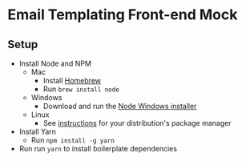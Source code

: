 # Email Templating Front-end Mock


## Setup

- Install Node and NPM
  - Mac
    - Install [Homebrew](https://docs.brew.sh/Installation)
    - Run `brew install node`
  - Windows
    - Download and run the [Node Windows installer](https://nodejs.org/dist/v14.15.3/node-v14.15.3-x86.msi)
  - Linux
    - See [instructions](https://nodejs.org/en/download/package-manager/) for your distribution's package manager
- Install Yarn
  - Run `npm install -g yarn`
- Run run `yarn` to install boilerplate dependencies


